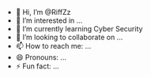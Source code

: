 - 👋 Hi, I’m @RiffZz
- 👀 I’m interested in ...
- 🌱 I’m currently learning Cyber Security 
- 💞️ I’m looking to collaborate on ...
- 📫 How to reach me: ...
- 😄 Pronouns: ...
- ⚡ Fun fact: ...

<!---
RiffZz/RiffZz is a ✨ special ✨ repository because its `README.md` (this file) appears on your GitHub profile.
You can click the Preview link to take a look at your changes.
--->

